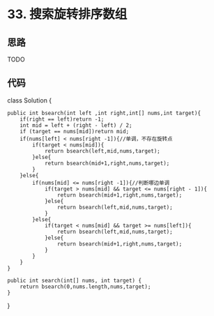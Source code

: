 # 33. 搜索旋转排序数组

## 思路
TODO

## 代码
class Solution {


    public int bsearch(int left ,int right,int[] nums,int target){
        if(right == left)return -1;
        int mid = left + (right - left) / 2;
        if (target == nums[mid])return mid;
        if(nums[left] < nums[right -1]){//单调，不存在旋转点
            if(target < nums[mid]){
                return bsearch(left,mid,nums,target);
            }else{
                return bsearch(mid+1,right,nums,target);
            }
        }else{
            if(nums[mid] <= nums[right -1]){//判断哪边单调
                if(target > nums[mid] && target <= nums[right - 1]){
                    return bsearch(mid+1,right,nums,target);
                }else{
                    return bsearch(left,mid,nums,target);
                }
            }else{
                if(target < nums[mid] && target >= nums[left]){
                    return bsearch(left,mid,nums,target);
                }else{
                    return bsearch(mid+1,right,nums,target);
                }
            }
        }
    }

    public int search(int[] nums, int target) {
        return bsearch(0,nums.length,nums,target);
    }
}